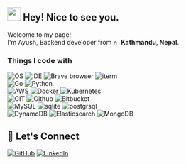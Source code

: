 ## <img src="https://emojis.slackmojis.com/emojis/images/1531849430/4246/blob-sunglasses.gif?1531849430" width="30"/> Hey! Nice to see you.


<p>Welcome to my page! </br> I'm Ayush, Backend developer from <img src="https://img.icons8.com/fluency/48/nepal.png" width="13" alt="nepal"/> <b>Kathmandu, Nepal</b>. </p>
<h3>Things I code with</h3>

  ![OS](https://img.shields.io/badge/mac%20os-000000?style=for-the-badge&logo=apple)
  ![IDE](https://img.shields.io/badge/VS%20Code-007ACC?style=for-the-badge&logo=visualstudiocode)
  ![Brave browser](https://img.shields.io/badge/Brave-FF1B2D?style=for-the-badge&logo=Brave&logoColor=white)
  ![iterm](https://img.shields.io/badge/iTerm2-000000?style=for-the-badge&logo=iterm2&logoColor=white)  
  ![Go](https://img.shields.io/badge/Go-00ADD8?style=for-the-badge&logo=go&logoColor=white) ![Python](https://img.shields.io/badge/Python-FFD43B?style=for-the-badge&logo=python&logoColor=blue)  
  ![AWS](https://img.shields.io/badge/Amazon_AWS-FF9900?style=for-the-badge&logo=amazonaws&logoColor=white)
  ![Docker](https://img.shields.io/badge/Docker-2CA5E0?style=for-the-badge&logo=docker&logoColor=white)
  ![Kubernetes](https://img.shields.io/badge/kubernetes-326ce5.svg?&style=for-the-badge&logo=kubernetes&logoColor=white)  
  ![GIT](https://img.shields.io/badge/GIT-E44C30?style=for-the-badge&logo=git&logoColor=white)
  ![Github](https://img.shields.io/badge/GitHub-100000?style=for-the-badge&logo=github&logoColor=white)
  ![Bitbucket](https://img.shields.io/badge/Bitbucket-0747a6?style=for-the-badge&logo=bitbucket&logoColor=white)  
  ![MySQL](https://img.shields.io/badge/MySQL-005C84?style=for-the-badge&logo=mysql&logoColor=white)
  ![sqlite](https://img.shields.io/badge/Sqlite-003B57?style=for-the-badge&logo=sqlite&logoColor=white)
  ![postgrsql](https://img.shields.io/badge/PostgreSQL-316192?style=for-the-badge&logo=postgresql&logoColor=white)  
  ![DynamoDB](https://img.shields.io/badge/Amazon%20DynamoDB-4053D6?style=for-the-badge&logo=Amazon%20DynamoDB&logoColor=white)
  ![Elasticsearch](https://img.shields.io/badge/Elasticsearch-005571?style=for-the-badge&logo=elasticsearch&logoColor=white)
  ![MongoDB](https://img.shields.io/badge/MongoDB-47A248?style=for-the-badge&logo=mongodb&logoColor=white)  
  
## 🤝 Let's Connect
[![GitHub](https://img.shields.io/badge/GitHub-181717?style=for-the-badge&logo=github)](https://github.com/ayush723)
[![LinkedIn](https://img.shields.io/badge/LinkedIn-0A66C2?style=for-the-badge&logo=linkedin)](https://www.linkedin.com/in/ayush723)  
